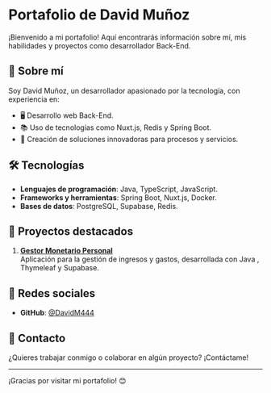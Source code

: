 # Portafolio de David Muñoz

¡Bienvenido a mi portafolio! Aquí encontrarás información sobre mí, mis habilidades y proyectos como desarrollador Back-End.

## 🌟 Sobre mí

Soy David Muñoz, un desarrollador apasionado por la tecnología, con experiencia en:

- 🖥️ Desarrollo web Back-End.
- 📚 Uso de tecnologías como Nuxt.js, Redis y Spring Boot.
- 🚀 Creación de soluciones innovadoras para procesos y servicios.

## 🛠️ Tecnologías

- **Lenguajes de programación**: Java, TypeScript, JavaScript.
- **Frameworks y herramientas**: Spring Boot, Nuxt.js, Docker.
- **Bases de datos**: PostgreSQL, Supabase, Redis.

## 🚀 Proyectos destacados

1. **[Gestor Monetario Personal](https://github.com/DavidM444/Account)**  
   Aplicación para la gestión de ingresos y gastos, desarrollada con Java , Thymeleaf  y Supabase.
   
## 🤝 Redes sociales

- **GitHub**: [@DavidM444](https://github.com/DavidM444)

## 📧 Contacto

¿Quieres trabajar conmigo o colaborar en algún proyecto? ¡Contáctame!

---

¡Gracias por visitar mi portafolio! 😊